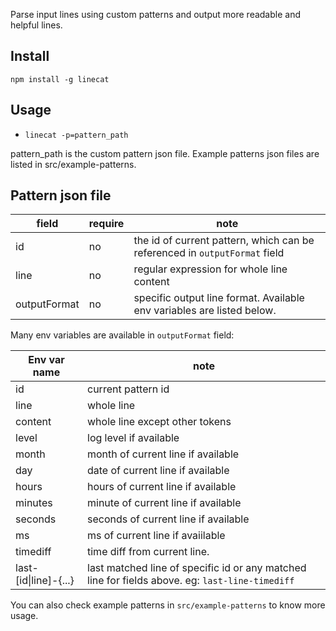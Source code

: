 Parse input lines using custom patterns and output more readable and helpful lines.

## Install

`npm install -g linecat`

## Usage

- `linecat -p=pattern_path`

pattern_path is the custom pattern json file. Example patterns json files are listed in src/example-patterns.

## Pattern json file

| field        | require | note                                                                       |
| ------------ | ------- | -------------------------------------------------------------------------- |
| id           | no      | the id of current pattern, which can be referenced in `outputFormat` field |
| line         | no      | regular expression for whole line content                                  |
| outputFormat | no      | specific output line format. Available env variables are listed below.     |

Many env variables are available in `outputFormat` field:

| Env var name           | note                                                                                            |
| ---------------------- | ----------------------------------------------------------------------------------------------- |
| id                     | current pattern id                                                                              |
| line                   | whole line                                                                                      |
| content                | whole line except other tokens                                                                  |
| level                  | log level if available                                                                          |
| month                  | month of current line if available                                                              |
| day                    | date of current line if available                                                               |
| hours                  | hours of current line if available                                                              |
| minutes                | minute of current line if available                                                             |
| seconds                | seconds of current line if available                                                            |
| ms                     | ms of current line if avaiilable                                                                |
| timediff               | time diff from current line.                                                                    |
| last-\[id\|line]-{...} | last matched line of specific id or any matched line for fields above. eg: `last-line-timediff` |

You can also check example patterns in `src/example-patterns` to know more usage.